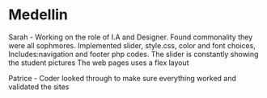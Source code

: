 # Medellin

Sarah -  Working on the role of I.A and Designer. Found commonality they were all sophmores.
Implemented slider, style.css, color and font choices, Includes:navigation and footer php codes.
The slider is constantly showing the student pictures
The web pages uses a flex layout

Patrice - Coder looked through to make sure everything worked and validated the sites

